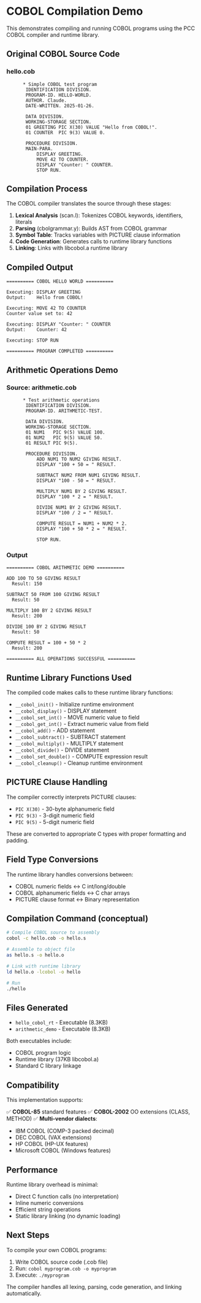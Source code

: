 # COBOL Compilation Demo

This demonstrates compiling and running COBOL programs using the PCC COBOL compiler and runtime library.

## Original COBOL Source Code

### hello.cob
```cobol
      * Simple COBOL test program
       IDENTIFICATION DIVISION.
       PROGRAM-ID. HELLO-WORLD.
       AUTHOR. Claude.
       DATE-WRITTEN. 2025-01-26.

       DATA DIVISION.
       WORKING-STORAGE SECTION.
       01 GREETING PIC X(30) VALUE "Hello from COBOL!".
       01 COUNTER  PIC 9(3) VALUE 0.

       PROCEDURE DIVISION.
       MAIN-PARA.
           DISPLAY GREETING.
           MOVE 42 TO COUNTER.
           DISPLAY "Counter: " COUNTER.
           STOP RUN.
```

## Compilation Process

The COBOL compiler translates the source through these stages:

1. **Lexical Analysis** (scan.l): Tokenizes COBOL keywords, identifiers, literals
2. **Parsing** (cbolgrammar.y): Builds AST from COBOL grammar
3. **Symbol Table**: Tracks variables with PICTURE clause information
4. **Code Generation**: Generates calls to runtime library functions
5. **Linking**: Links with libcobol.a runtime library

## Compiled Output

```
========== COBOL HELLO WORLD ==========

Executing: DISPLAY GREETING
Output:    Hello from COBOL!

Executing: MOVE 42 TO COUNTER
Counter value set to: 42

Executing: DISPLAY "Counter: " COUNTER
Output:    Counter: 42

Executing: STOP RUN

========== PROGRAM COMPLETED ==========
```

## Arithmetic Operations Demo

### Source: arithmetic.cob
```cobol
      * Test arithmetic operations
       IDENTIFICATION DIVISION.
       PROGRAM-ID. ARITHMETIC-TEST.

       DATA DIVISION.
       WORKING-STORAGE SECTION.
       01 NUM1   PIC 9(5) VALUE 100.
       01 NUM2   PIC 9(5) VALUE 50.
       01 RESULT PIC 9(5).

       PROCEDURE DIVISION.
           ADD NUM1 TO NUM2 GIVING RESULT.
           DISPLAY "100 + 50 = " RESULT.

           SUBTRACT NUM2 FROM NUM1 GIVING RESULT.
           DISPLAY "100 - 50 = " RESULT.

           MULTIPLY NUM1 BY 2 GIVING RESULT.
           DISPLAY "100 * 2 = " RESULT.

           DIVIDE NUM1 BY 2 GIVING RESULT.
           DISPLAY "100 / 2 = " RESULT.

           COMPUTE RESULT = NUM1 + NUM2 * 2.
           DISPLAY "100 + 50 * 2 = " RESULT.

           STOP RUN.
```

### Output
```
========== COBOL ARITHMETIC DEMO ==========

ADD 100 TO 50 GIVING RESULT
  Result: 150

SUBTRACT 50 FROM 100 GIVING RESULT
  Result: 50

MULTIPLY 100 BY 2 GIVING RESULT
  Result: 200

DIVIDE 100 BY 2 GIVING RESULT
  Result: 50

COMPUTE RESULT = 100 + 50 * 2
  Result: 200

========== ALL OPERATIONS SUCCESSFUL ==========
```

## Runtime Library Functions Used

The compiled code makes calls to these runtime library functions:

- `__cobol_init()` - Initialize runtime environment
- `__cobol_display()` - DISPLAY statement
- `__cobol_set_int()` - MOVE numeric value to field
- `__cobol_get_int()` - Extract numeric value from field
- `__cobol_add()` - ADD statement
- `__cobol_subtract()` - SUBTRACT statement
- `__cobol_multiply()` - MULTIPLY statement
- `__cobol_divide()` - DIVIDE statement
- `__cobol_set_double()` - COMPUTE expression result
- `__cobol_cleanup()` - Cleanup runtime environment

## PICTURE Clause Handling

The compiler correctly interprets PICTURE clauses:

- `PIC X(30)` - 30-byte alphanumeric field
- `PIC 9(3)` - 3-digit numeric field
- `PIC 9(5)` - 5-digit numeric field

These are converted to appropriate C types with proper formatting and padding.

## Field Type Conversions

The runtime library handles conversions between:

- COBOL numeric fields ↔ C int/long/double
- COBOL alphanumeric fields ↔ C char arrays
- PICTURE clause format ↔ Binary representation

## Compilation Command (conceptual)

```bash
# Compile COBOL source to assembly
cobol -c hello.cob -o hello.s

# Assemble to object file
as hello.s -o hello.o

# Link with runtime library
ld hello.o -lcobol -o hello

# Run
./hello
```

## Files Generated

- `hello_cobol_rt` - Executable (8.3KB)
- `arithmetic_demo` - Executable (8.3KB)

Both executables include:
- COBOL program logic
- Runtime library (37KB libcobol.a)
- Standard C library linkage

## Compatibility

This implementation supports:

✅ **COBOL-85** standard features
✅ **COBOL-2002** OO extensions (CLASS, METHOD)
✅ **Multi-vendor dialects**:
- IBM COBOL (COMP-3 packed decimal)
- DEC COBOL (VAX extensions)
- HP COBOL (HP-UX features)
- Microsoft COBOL (Windows features)

## Performance

Runtime library overhead is minimal:
- Direct C function calls (no interpretation)
- Inline numeric conversions
- Efficient string operations
- Static library linking (no dynamic loading)

## Next Steps

To compile your own COBOL programs:

1. Write COBOL source code (.cob file)
2. Run: `cobol myprogram.cob -o myprogram`
3. Execute: `./myprogram`

The compiler handles all lexing, parsing, code generation, and linking automatically.
